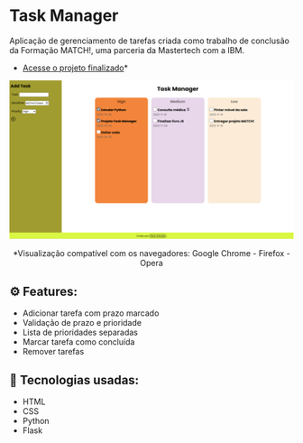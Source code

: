 ﻿# Task Manager
Aplicação de gerenciamento de tarefas criada como trabalho de conclusão da Formação MATCH!, uma parceria da Mastertech com a IBM.
- [Acesse o projeto finalizado](https://task-manager.saraaniceto.vercel.app/)*
  
 
  
<p align="center">
  <img alt="Projeto Discover" src="preview-readme.png" style="width:800px">  
</p>
<p align="center">
*Visualização compatível com os navegadores: Google Chrome - Firefox - Opera
</p>


## :gear: Features:
- Adicionar tarefa com prazo marcado
- Validação de prazo e prioridade
- Lista de prioridades separadas
- Marcar tarefa como concluída
- Remover tarefas
  

## :rocket: Tecnologias usadas:
- HTML
- CSS
- Python
- Flask

